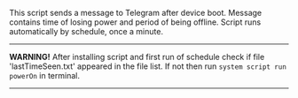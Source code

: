 This script sends a message to Telegram after device boot. Message contains time of losing power and period of being offline. Script runs automatically by schedule, once a minute.  

---

**WARNING!** After installing script and first run of schedule check if file 'lastTimeSeen.txt' appeared in the file list. If not then run ```system script run powerOn``` in terminal.

---
